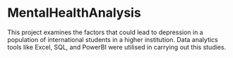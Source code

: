 # MentalHealthAnalysis
This project examines the factors that could lead to depression in a population of international students in a higher institution. Data analytics tools like Excel, SQL, and PowerBI were utilised in carrying out this studies.
